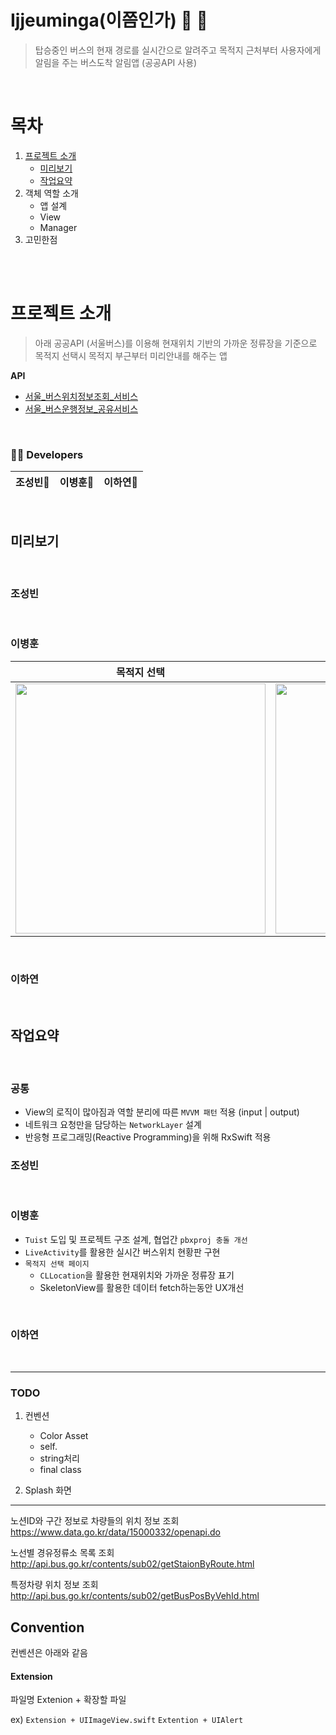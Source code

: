 # Ijjeuminga(이쯤인가) 🚌 👀

> 탑승중인 버스의 현재 경로를 실시간으로 알려주고 목적지 근처부터 사용자에게 알림을 주는 버스도착 알림앱 (공공API 사용)


<br>

# 목차
1. [프로젝트 소개](#프로젝트-소개)
    - [미리보기](#미리보기)
    - [작업요약](#작업요약)
2. 객체 역할 소개
      - 앱 설계
      - View
      - Manager
3. 고민한점

<br><br>

# 프로젝트 소개

> 아래 공공API (서울버스)를 이용해 현재위치 기반의 가까운 정류장을 기준으로 목적지 선택시 목적지 부근부터 미리안내를 해주는 앱

**API**
- [서울_버스위치정보조회_서비스](https://www.data.go.kr/data/15000332/openapi.do)
- [서울_버스운행정보_공유서비스](http://api.bus.go.kr/contents/sub02/getStaionByRoute.html)


<br>

### 👨‍💻 Developers
|조성빈🍎|이병훈🍎|이하연🍎|
|:--:|:--:|:--:|

<br>

## 미리보기
<br>

### 조성빈

<br>

### 이병훈
|목적지 선택|실시간 버스현황판(LiveActivity)|도착시|
|:--:|:--:|:--:|
|<img width="400" src="https://github.com/user-attachments/assets/f012d1ca-6201-4686-9414-9c52795bc49c"/>|<img width="400" src="https://github.com/user-attachments/assets/de286d08-22a7-45ca-acd7-57b018dabbae"/>|<img width="400" src="https://github.com/user-attachments/assets/5ae34c18-f138-410e-892b-33b83f72ec50"/>

<br>

### 이하연

<br>

## 작업요약

<br>

### 공통

- View의 로직이 많아짐과 역할 분리에 따른 `MVVM 패턴` 적용 (input | output)
- 네트워크 요청만을 담당하는 `NetworkLayer` 설계
- 반응형 프로그래밍(Reactive Programming)을 위해 RxSwift 적용

### 조성빈

<br>

### 이병훈
- `Tuist` 도입 및 프로젝트 구조 설계, 협업간 `pbxproj 충돌 개선`
- `LiveActivity`를 활용한 실시간 버스위치 현황판 구현
- `목적지 선택 페이지`
    - `CLLocation`을 활용한 현재위치와 가까운 정류장 표기
    - SkeletonView를 활용한 데이터 fetch하는동안 UX개선 

<br>

### 이하연


<br>

---


### TODO

1. 컨벤션
    - Color Asset 
    - self. 
    - string처리 
    - final class

2. Splash 화면


---


노션ID와 구간 정보로 차량들의 위치 정보 조회
https://www.data.go.kr/data/15000332/openapi.do

노선별 경유정류소 목록 조회
http://api.bus.go.kr/contents/sub02/getStaionByRoute.html

특정차량 위치 정보 조회 
http://api.bus.go.kr/contents/sub02/getBusPosByVehId.html


## Convention

컨벤션은 아래와 같음

#### Extension

파일명 
Extenion + 확장할 파일

ex)
`Extension + UIImageView.swift`
`Extention + UIAlert`
